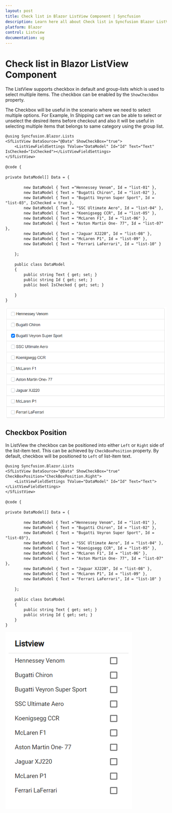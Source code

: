 ```yaml
---
layout: post
title: Check list in Blazor ListView Component | Syncfusion
description: Learn here all about Check list in Syncfusion Blazor ListView component and more.
platform: Blazor
control: Listview
documentation: ug
---
```


# Check list in Blazor ListView Component

The ListView supports checkbox in default and group-lists which is used to select multiple items.
The checkbox can be enabled by the `ShowCheckBox` property.

The Checkbox will be useful in the scenario where we need to select multiple options. For Example,
In Shipping cart we can be able to select or unselect the desired items before checkout and also
it will be useful in selecting multiple items that belongs to same category using the group list.

```cshtml
@using Syncfusion.Blazor.Lists
<SfListView DataSource="@Data" ShowCheckBox="true">
    <ListViewFieldSettings TValue="DataModel" Id="Id" Text="Text" IsChecked="IsChecked"></ListViewFieldSettings>
</SfListView>

@code {

private DataModel[] Data = {

        new DataModel { Text ="Hennessey Venom", Id = "list-01" },
        new DataModel { Text = "Bugatti Chiron", Id = "list-02" },
        new DataModel { Text = "Bugatti Veyron Super Sport", Id = "list-03", IsChecked = true },
        new DataModel { Text = "SSC Ultimate Aero", Id = "list-04" },
        new DataModel { Text = "Koenigsegg CCR", Id = "list-05" },
        new DataModel { Text = "McLaren F1", Id = "list-06" },
        new DataModel { Text = "Aston Martin One- 77", Id = "list-07" },
        new DataModel { Text = "Jaguar XJ220", Id = "list-08" },
        new DataModel { Text = "McLaren P1", Id = "list-09" },
        new DataModel { Text = "Ferrari LaFerrari", Id = "list-10" }

    };

    public class DataModel
    {
        public string Text { get; set; }
        public string Id { get; set; }
        public bool IsChecked { get; set; }

    }
}
```

![ListView - Checklist](./images/list/checklist-default.png)

## Checkbox Position

In ListView the checkbox can be positioned into either `Left` or `Right` side of the list-item text.
This can be achieved by `CheckBoxPosition` property. By default, checkbox will be positioned to `Left` of list-item text.

```cshtml
@using Syncfusion.Blazor.Lists
<SfListView DataSource="@Data" ShowCheckBox="true" CheckBoxPosition="CheckBoxPosition.Right">
    <ListViewFieldSettings TValue="DataModel" Id="Id" Text="Text"></ListViewFieldSettings>
</SfListView>

@code {

private DataModel[] Data = {

        new DataModel { Text ="Hennessey Venom", Id = "list-01" },
        new DataModel { Text = "Bugatti Chiron", Id = "list-02" },
        new DataModel { Text = "Bugatti Veyron Super Sport", Id = "list-03"},
        new DataModel { Text = "SSC Ultimate Aero", Id = "list-04" },
        new DataModel { Text = "Koenigsegg CCR", Id = "list-05" },
        new DataModel { Text = "McLaren F1", Id = "list-06" },
        new DataModel { Text = "Aston Martin One- 77", Id = "list-07" },
        new DataModel { Text = "Jaguar XJ220", Id = "list-08" },
        new DataModel { Text = "McLaren P1", Id = "list-09" },
        new DataModel { Text = "Ferrari LaFerrari", Id = "list-10" }

    };

    public class DataModel
    {
        public string Text { get; set; }
        public string Id { get; set; }
    }
}
```

![ListView - Checklist position](./images/list/checklist-position.png)
